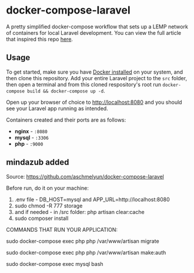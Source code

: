 # docker-compose-laravel
A pretty simplified docker-compose workflow that sets up a LEMP network of containers for local Laravel development. You can view the full article that inspired this repo [here](https://medium.com/@aschmelyun).


## Usage

To get started, make sure you have [Docker installed](https://docs.docker.com/docker-for-mac/install/) on your system, and then clone this repository. Add your entire Laravel project to the `src` folder, then open a terminal and from this cloned respository's root run `docker-compose build && docker-compose up -d`. 

Open up your browser of choice to [http://localhost:8080](http://localhost:8080) and you should see your Laravel app running as intended. 

Containers created and their ports are as follows:

- **nginx** - `:8080`
- **mysql** - `:3306`
- **php** - `:9000`

## mindazub added

Source: https://github.com/aschmelyun/docker-compose-laravel

Before run, do it on your machine:

1. .env file - DB_HOST=mysql and APP_URL=http://localhost:8080
2. sudo chmod -R 777 storage
3. and if needed - in /src folder: php artisan clear:cache
4. sudo composer install

COMMANDS THAT RUN YOUR APPLICATION:

sudo docker-compose exec php php /var/www/artisan migrate

sudo docker-compose exec php php /var/www/artisan make:auth

sudo docker-compose exec mysql bash
